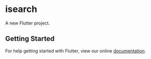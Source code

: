 # isearch

A new Flutter project.

## Getting Started

For help getting started with Flutter, view our online
[documentation](https://flutter.io/).
